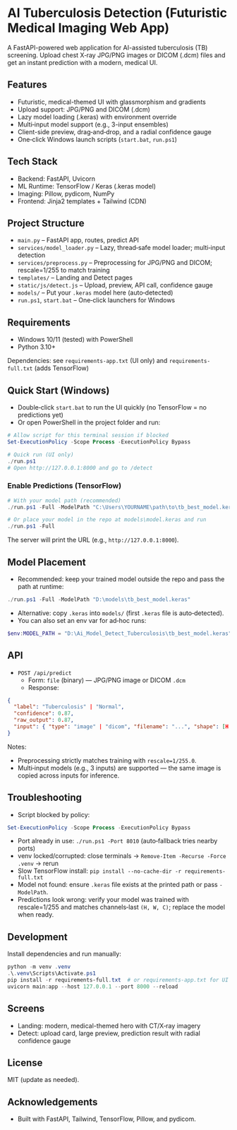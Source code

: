 # AI Tuberculosis Detection (Futuristic Medical Imaging Web App)

A FastAPI-powered web application for AI-assisted tuberculosis (TB) screening. Upload chest X‑ray JPG/PNG images or DICOM (.dcm) files and get an instant prediction with a modern, medical UI.

## Features

- Futuristic, medical-themed UI with glassmorphism and gradients
- Upload support: JPG/PNG and DICOM (.dcm)
- Lazy model loading (.keras) with environment override
- Multi‑input model support (e.g., 3-input ensembles)
- Client-side preview, drag‑and‑drop, and a radial confidence gauge
- One‑click Windows launch scripts (`start.bat`, `run.ps1`)

## Tech Stack

- Backend: FastAPI, Uvicorn
- ML Runtime: TensorFlow / Keras (.keras model)
- Imaging: Pillow, pydicom, NumPy
- Frontend: Jinja2 templates + Tailwind (CDN)

## Project Structure

- `main.py` – FastAPI app, routes, predict API
- `services/model_loader.py` – Lazy, thread‑safe model loader; multi‑input detection
- `services/preprocess.py` – Preprocessing for JPG/PNG and DICOM; rescale=1/255 to match training
- `templates/` – Landing and Detect pages
- `static/js/detect.js` – Upload, preview, API call, confidence gauge
- `models/` – Put your `.keras` model here (auto‑detected)
- `run.ps1`, `start.bat` – One‑click launchers for Windows

## Requirements

- Windows 10/11 (tested) with PowerShell
- Python 3.10+

Dependencies: see `requirements-app.txt` (UI only) and `requirements-full.txt` (adds TensorFlow)

## Quick Start (Windows)

- Double‑click `start.bat` to run the UI quickly (no TensorFlow = no predictions yet)
- Or open PowerShell in the project folder and run:

```powershell
# Allow script for this terminal session if blocked
Set-ExecutionPolicy -Scope Process -ExecutionPolicy Bypass

# Quick run (UI only)
./run.ps1
# Open http://127.0.0.1:8000 and go to /detect
```

### Enable Predictions (TensorFlow)

```powershell
# With your model path (recommended)
./run.ps1 -Full -ModelPath "C:\Users\YOURNAME\path\to\tb_best_model.keras"

# Or place your model in the repo at models\model.keras and run
./run.ps1 -Full
```

The server will print the URL (e.g., `http://127.0.0.1:8000`).

## Model Placement

- Recommended: keep your trained model outside the repo and pass the path at runtime:
```powershell
./run.ps1 -Full -ModelPath "D:\models\tb_best_model.keras"
```
- Alternative: copy `.keras` into `models/` (first `.keras` file is auto‑detected).
- You can also set an env var for ad‑hoc runs:
```powershell
$env:MODEL_PATH = "D:\Ai_Model_Detect_Tuberculosis\tb_best_model.keras"
```

## API

- `POST /api/predict`
  - Form: `file` (binary) — JPG/PNG image or DICOM `.dcm`
  - Response:
```json
{
  "label": "Tuberculosis" | "Normal",
  "confidence": 0.87,
  "raw_output": 0.87,
  "input": { "type": "image" | "dicom", "filename": "...", "shape": [H, W, C], "preprocessing": "rescale_1_255" }
}
```

Notes:
- Preprocessing strictly matches training with `rescale=1/255.0`.
- Multi‑input models (e.g., 3 inputs) are supported — the same image is copied across inputs for inference.

## Troubleshooting

- Script blocked by policy:
```powershell
Set-ExecutionPolicy -Scope Process -ExecutionPolicy Bypass
```
- Port already in use: `./run.ps1 -Port 8010` (auto‑fallback tries nearby ports)
- venv locked/corrupted: close terminals → `Remove-Item -Recurse -Force .venv` → rerun
- Slow TensorFlow install: `pip install --no-cache-dir -r requirements-full.txt`
- Model not found: ensure `.keras` file exists at the printed path or pass `-ModelPath`.
- Predictions look wrong: verify your model was trained with rescale=1/255 and matches channels‑last `(H, W, C)`; replace the model when ready.

## Development

Install dependencies and run manually:
```powershell
python -m venv .venv
.\.venv\Scripts\Activate.ps1
pip install -r requirements-full.txt  # or requirements-app.txt for UI only
uvicorn main:app --host 127.0.0.1 --port 8000 --reload
```

## Screens

- Landing: modern, medical-themed hero with CT/X‑ray imagery
- Detect: upload card, large preview, prediction result with radial confidence gauge

## License

MIT (update as needed).

## Acknowledgements

- Built with FastAPI, Tailwind, TensorFlow, Pillow, and pydicom.
